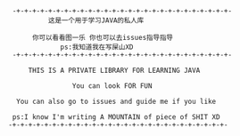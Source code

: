            -+-+-+-+-+-+-+-+-+-+-+-+-+-+-+-+-+-+-+-+-+-+-+-+-+-+-+-
                    这是一个用于学习JAVA的私人库

                你可以看看图一乐 你也可以去issues指导指导
                       ps:我知道我在写屎山XD
           -+-+-+-+-+-+-+-+-+-+-+-+-+-+-+-+-+-+-+-+-+-+-+-+-+-+-+-

               THIS IS A PRIVATE LIBRARY FOR LEARNING JAVA

                          You can look FOR FUN

            You can also go to issues and guide me if you like

           ps:I know I'm writing A MOUNTAIN of piece of SHIT XD
          -+-+-+-+-+-+-+-+-+-+-+-+-+-+-+-+-+-+-+-+-+-+-+-+-+-+-+-

